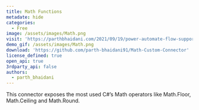 ```yaml
---
title: Math Functions
metadate: hide
categories:
  - Free
image: /assets/images/Math.png
visit: 'https://parthbhaidani.com/2021/09/19/power-automate-flow-supports-c-sharp-code/'
demo_gif: /assets/images/Math.png
download: 'https://github.com/parth-bhaidani91/Math-Custom-Connector'
license_defined: true
open_api: true
3rdparty_api: false
authors:
  - parth_bhaidani
---
```

This connector exposes the most used C#’s Math operators like Math.Floor, Math.Ceiling and Math.Round.


